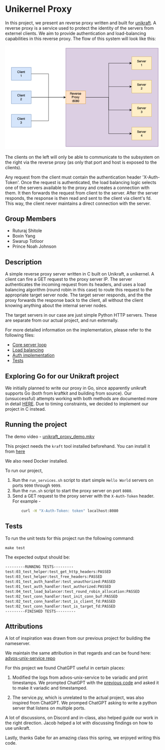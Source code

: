 # Unikernel Proxy

In this project, we present an reverse proxy written and built for [unikraft](https://unikraft.org/). A reverse proxy is a service used to protect the identity of the servers from externel clients. We aim to provide authentication and load-balancing capabilities in this reverse proxy. The flow of this system will look like this: 

![rev-proxy](./docs/rev_proxy.png)

The clients on the left will only be able to communicate to the subsystem on the right via the reverse proxy (as only that port and host is exposed to the clients). 

Any request from the client must contain the authentication header 'X-Auth-Token'. 
Once the request is authenticated, the load balancing logic selects one of the servers available to the proxy and creates a connection with them. It then forwards the request from client to the server. After the server responds, the response is then read and sent to the client via client's fd. This way, the client never maintains a direct connection with the server. 


## Group Members
- Ruturaj Shitole
- Boxin Yang
- Swarup Totloor
- Prince Noah Johnson

## Description
A simple reverse proxy server written in C built on Unikraft, a unikernel. A client can fire a GET request to the proxy server IP. The server authenticates the incoming request from its headers, and uses a load balancing algorithm (round robin in this case) to route this request to the appropriate target server node. The target server responds, and the the proxy forwards the response back to the client, all without the client knowing anything about the internal server nodes. 

The target servers in our case are just simple Python HTTP servers. These are separate from our actual project, and run externally.

For more detailed information on the implementation, please refer to the following files:
- [Core server loop](./src/main.c)
- [Load balancing](./src/load_balancer.c)
- [Auth implementation](./src/auth_handler.c)
- [Tests](./tests/)

## Exploring Go for our Unikraft project
We initially planned to write our proxy in Go, since apparently unikraft supports Go (both from kraftkit and building from source). Our (unsuccessful) attempts working with both methods are documented more in detail [HERE](./REPORT.md). Due to timing constraints, we decided to implement our project in C instead. 

## Running the project

The demo video - [unikraft_proxy_demo.mkv](./advos_unikraft_demo.mkv)

This project needs the `kraft` tool installed beforehand. You can install it from [here](https://github.com/unikraft/kraftkit?tab=readme-ov-file#installation)

We also need Docker installed.

To run our project, 
1. Run the `run_services.sh` script to start simple `Hello World` servers on ports `9090` through `9099`.
2. Run the `run.sh` script to start the proxy server on port `8080`.
3. Send a GET request to the proxy server with the `X-Auth-Token` header. For example - 
    ```bash
        curl -H "X-Auth-Token: token" localhost:8080
    ```

## Tests

To run the unit tests for this project run the following command: 

```shell
make test
```

The expected output should be:

```shell
---------RUNNING TESTS---------
test:03_test_helper:test_get_http_headers:PASSED
test:03_test_helper:test_free_headers:PASSED
test:01_test_auth_handler:test_unauthorized:PASSED
test:01_test_auth_handler:test_authorized:PASSED
test:04_test_load_balancer:test_round_robin_allocation:PASSED
test:02_test_conn_handler:test_init_conn_buf:PASSED
test:02_test_conn_handler:test_is_client_fd:PASSED
test:02_test_conn_handler:test_is_target_fd:PASSED
---------FINISHED TESTS---------
```


## Attributions

A lot of inspiration was drawn from our previous project for building the nameserver. 

We maintain the same attribution in that regards and can be found here: [advos-unix-service repo](https://github.com/rutu-sh/advos-unix-service?tab=readme-ov-file#attributions)

For this project we found ChatGPT useful in certain places: 

1. Modified the logs from advos-unix-service to be variadic and print timestamps. We prompted ChatGPT with the [previous code](https://github.com/rutu-sh/advos-unix-service/blob/main/src/common/logger.c) and asked it to make it variadic and timestamped. 

2. The service.py, which is unrelated to the actual project, was also inspired from ChatGPT. We promped ChatGPT asking to write a python server that listens on multiple ports. 


A lot of discussions, on Discord and in-class, also helped guide our work in the right direction. Jacob helped a lot with discussing findings on how to use unikraft. 

Lastly, thanks Gabe for an amazing class this spring, we enjoyed writing this code. 

